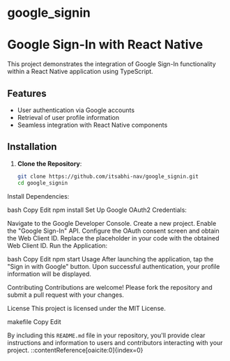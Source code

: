 # google_signin
# Google Sign-In with React Native

This project demonstrates the integration of Google Sign-In functionality within a React Native application using TypeScript.

## Features

- User authentication via Google accounts
- Retrieval of user profile information
- Seamless integration with React Native components

## Installation

1. **Clone the Repository**:
   ```bash
   git clone https://github.com/itsabhi-nav/google_signin.git
   cd google_signin


Install Dependencies:

bash
Copy
Edit
npm install
Set Up Google OAuth2 Credentials:

Navigate to the Google Developer Console.
Create a new project.
Enable the "Google Sign-In" API.
Configure the OAuth consent screen and obtain the Web Client ID.
Replace the placeholder in your code with the obtained Web Client ID.
Run the Application:

bash
Copy
Edit
npm start
Usage
After launching the application, tap the "Sign in with Google" button. Upon successful authentication, your profile information will be displayed.

Contributing
Contributions are welcome! Please fork the repository and submit a pull request with your changes.

License
This project is licensed under the MIT License.

makefile
Copy
Edit

By including this `README.md` file in your repository, you'll provide clear instructions and information to users and contributors interacting with your project.
::contentReference[oaicite:0]{index=0}
 